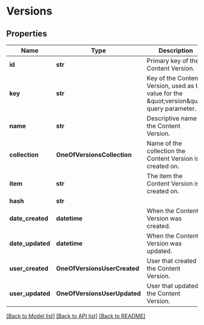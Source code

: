 # Versions

## Properties
Name | Type | Description | Notes
------------ | ------------- | ------------- | -------------
**id** | **str** | Primary key of the Content Version. | [optional] 
**key** | **str** | Key of the Content Version, used as the value for the \&quot;version\&quot; query parameter. | [optional] 
**name** | **str** | Descriptive name of the Content Version. | [optional] 
**collection** | **OneOfVersionsCollection** | Name of the collection the Content Version is created on. | [optional] 
**item** | **str** | The item the Content Version is created on. | [optional] 
**hash** | **str** |  | [optional] 
**date_created** | **datetime** | When the Content Version was created. | [optional] 
**date_updated** | **datetime** | When the Content Version was updated. | [optional] 
**user_created** | **OneOfVersionsUserCreated** | User that created the Content Version. | [optional] 
**user_updated** | **OneOfVersionsUserUpdated** | User that updated the Content Version. | [optional] 

[[Back to Model list]](../README.md#documentation-for-models) [[Back to API list]](../README.md#documentation-for-api-endpoints) [[Back to README]](../README.md)

